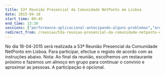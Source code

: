 ```yaml
---
title: 53ª Reunião Presencial da Comunidade NetPonto em Lisboa
date: 2015-04-18
start_time: 09:45
end_time: 13:30
sessions: ["performance-aplicacional-antecipando-alguns-problemas","arduino-101-como-iniciar-o-desenvolvimento-neste-micro-mundo"]
redirect_from: /reuniao/53a-reuniao-presencial-da-comunidade-netponto-em-lisboa/
---
```

No dia 18-04-2015 será realizada a 53ª Reunião Presencial da Comunidade NetPonto em Lisboa. Para participar, efectue o registo de acordo com as instruções abaixo.
Nota: Ao final da reunião, escolhemos um restaurante próximo e fazemos um almoço em grupo para continuar o convívio e aproximar as pessoas. A participação é opcional.